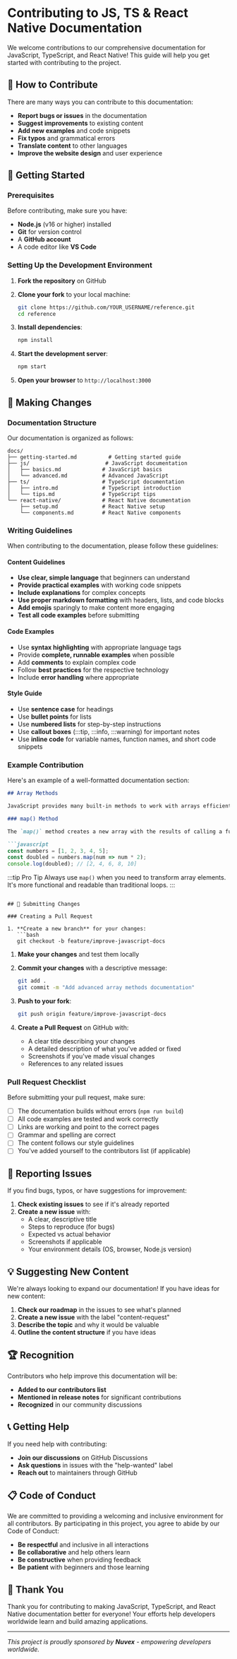 # Contributing to JS, TS & React Native Documentation

We welcome contributions to our comprehensive documentation for JavaScript, TypeScript, and React Native! This guide will help you get started with contributing to the project.

## 🎯 How to Contribute

There are many ways you can contribute to this documentation:

- **Report bugs or issues** in the documentation
- **Suggest improvements** to existing content
- **Add new examples** and code snippets
- **Fix typos** and grammatical errors
- **Translate content** to other languages
- **Improve the website design** and user experience

## 🚀 Getting Started

### Prerequisites

Before contributing, make sure you have:

- **Node.js** (v16 or higher) installed
- **Git** for version control
- A **GitHub account**
- A code editor like **VS Code**

### Setting Up the Development Environment

1. **Fork the repository** on GitHub
2. **Clone your fork** to your local machine:

   ```bash
   git clone https://github.com/YOUR_USERNAME/reference.git
   cd reference
   ```

3. **Install dependencies**:

   ```bash
   npm install
   ```

4. **Start the development server**:

   ```bash
   npm start
   ```

5. **Open your browser** to `http://localhost:3000`

## 📝 Making Changes

### Documentation Structure

Our documentation is organized as follows:

```
docs/
├── getting-started.md          # Getting started guide
├── js/                        # JavaScript documentation
│   ├── basics.md             # JavaScript basics
│   └── advanced.md           # Advanced JavaScript
├── ts/                       # TypeScript documentation
│   ├── intro.md              # TypeScript introduction
│   └── tips.md               # TypeScript tips
└── react-native/             # React Native documentation
    ├── setup.md              # React Native setup
    └── components.md         # React Native components
```

### Writing Guidelines

When contributing to the documentation, please follow these guidelines:

#### Content Guidelines

- **Use clear, simple language** that beginners can understand
- **Provide practical examples** with working code snippets
- **Include explanations** for complex concepts
- **Use proper markdown formatting** with headers, lists, and code blocks
- **Add emojis** sparingly to make content more engaging
- **Test all code examples** before submitting

#### Code Examples

- Use **syntax highlighting** with appropriate language tags
- Provide **complete, runnable examples** when possible
- Add **comments** to explain complex code
- Follow **best practices** for the respective technology
- Include **error handling** where appropriate

#### Style Guide

- Use **sentence case** for headings
- Use **bullet points** for lists
- Use **numbered lists** for step-by-step instructions
- Use **callout boxes** (:::tip, :::info, :::warning) for important notes
- Use **inline code** for variable names, function names, and short code snippets

### Example Contribution

Here's an example of a well-formatted documentation section:

```markdown
## Array Methods

JavaScript provides many built-in methods to work with arrays efficiently.

### map() Method

The `map()` method creates a new array with the results of calling a function for every array element.

```javascript
const numbers = [1, 2, 3, 4, 5];
const doubled = numbers.map(num => num * 2);
console.log(doubled); // [2, 4, 6, 8, 10]
```

:::tip Pro Tip
Always use `map()` when you need to transform array elements. It's more functional and readable than traditional loops.
:::

```

## 🔄 Submitting Changes

### Creating a Pull Request

1. **Create a new branch** for your changes:
   ```bash
   git checkout -b feature/improve-javascript-docs
   ```

1. **Make your changes** and test them locally
1. **Commit your changes** with a descriptive message:

   ```bash
   git add .
   git commit -m "Add advanced array methods documentation"
   ```

1. **Push to your fork**:

   ```bash
   git push origin feature/improve-javascript-docs
   ```

1. **Create a Pull Request** on GitHub with:
   - A clear title describing your changes
   - A detailed description of what you've added or fixed
   - Screenshots if you've made visual changes
   - References to any related issues

### Pull Request Checklist

Before submitting your pull request, make sure:

- [ ] The documentation builds without errors (`npm run build`)
- [ ] All code examples are tested and work correctly
- [ ] Links are working and point to the correct pages
- [ ] Grammar and spelling are correct
- [ ] The content follows our style guidelines
- [ ] You've added yourself to the contributors list (if applicable)

## 🐛 Reporting Issues

If you find bugs, typos, or have suggestions for improvement:

1. **Check existing issues** to see if it's already reported
2. **Create a new issue** with:
   - A clear, descriptive title
   - Steps to reproduce (for bugs)
   - Expected vs actual behavior
   - Screenshots if applicable
   - Your environment details (OS, browser, Node.js version)

## 💡 Suggesting New Content

We're always looking to expand our documentation! If you have ideas for new content:

1. **Check our roadmap** in the issues to see what's planned
2. **Create a new issue** with the label "content-request"
3. **Describe the topic** and why it would be valuable
4. **Outline the content structure** if you have ideas

## 🏆 Recognition

Contributors who help improve this documentation will be:

- **Added to our contributors list**
- **Mentioned in release notes** for significant contributions
- **Recognized** in our community discussions

## 📞 Getting Help

If you need help with contributing:

- **Join our discussions** on GitHub Discussions
- **Ask questions** in issues with the "help-wanted" label
- **Reach out** to maintainers through GitHub

## 📋 Code of Conduct

We are committed to providing a welcoming and inclusive environment for all contributors. By participating in this project, you agree to abide by our Code of Conduct:

- **Be respectful** and inclusive in all interactions
- **Be collaborative** and help others learn
- **Be constructive** when providing feedback
- **Be patient** with beginners and those learning

## 🎉 Thank You

Thank you for contributing to making JavaScript, TypeScript, and React Native documentation better for everyone! Your efforts help developers worldwide learn and build amazing applications.

---

*This project is proudly sponsored by **Nuvex** - empowering developers worldwide.*
